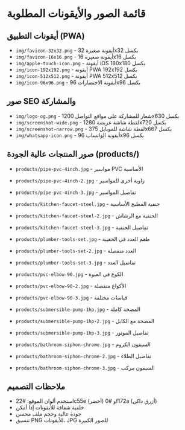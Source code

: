 # قائمة الصور والأيقونات المطلوبة

## أيقونات التطبيق (PWA)
- `img/favicon-32x32.png` - أيقونة صغيرة 32x32 بكسل
- `img/favicon-16x16.png` - أيقونة صغيرة 16x16 بكسل  
- `img/apple-touch-icon.png` - أيقونة iOS 180x180 بكسل
- `img/icon-192x192.png` - أيقونة PWA 192x192 بكسل
- `img/icon-512x512.png` - أيقونة PWA 512x512 بكسل
- `img/icon-96x96.png` - أيقونة الاختصارات 96x96 بكسل

## صور SEO والمشاركة
- `img/logo-og.png` - شعار للمشاركة على مواقع التواصل 1200x630 بكسل
- `img/screenshot-wide.png` - لقطة شاشة عريضة 1280x720 بكسل
- `img/screenshot-narrow.png` - لقطة شاشة للموبايل 375x667 بكسل
- `img/whatsapp-icon.png` - أيقونة الواتساب 96x96 بكسل

## صور المنتجات عالية الجودة (products/)
- `products/pipe-pvc-4inch.jpg` - مواسير PVC الأساسية
- `products/pipe-pvc-4inch-2.jpg` - زاوية أخرى للمواسير
- `products/pipe-pvc-4inch-3.jpg` - تفاصيل المواسير

- `products/kitchen-faucet-steel.jpg` - حنفية المطبخ الأساسية
- `products/kitchen-faucet-steel-2.jpg` - الحنفية مع الرشاش
- `products/kitchen-faucet-steel-3.jpg` - تفاصيل الحنفية

- `products/plumber-tools-set.jpg` - طقم العدد في الحقيبة
- `products/plumber-tools-set-2.jpg` - العدد منفصلة
- `products/plumber-tools-set-3.jpg` - تفاصيل العدد

- `products/pvc-elbow-90.jpg` - الكوع في العبوة
- `products/pvc-elbow-90-2.jpg` - الأكواع منفصلة
- `products/pvc-elbow-90-3.jpg` - قياسات مختلفة

- `products/submersible-pump-1hp.jpg` - المضخة كاملة
- `products/submersible-pump-1hp-2.jpg` - المضخة مع الكابل
- `products/submersible-pump-1hp-3.jpg` - تفاصيل الموتور

- `products/bathroom-siphon-chrome.jpg` - السيفون الكروم
- `products/bathroom-siphon-chrome-2.jpg` - تفاصيل الطلاء
- `products/bathroom-siphon-chrome-3.jpg` - السيفون مركب

## ملاحظات التصميم
- استخدم ألوان الموقع: #22c55e (أخضر) و #0f172a (أزرق داكن)
- خلفية شفافة للأيقونات إذا أمكن
- جودة عالية وحجم ملف محسن
- تنسيق PNG للأيقونات، JPG للصور الكبيرة
